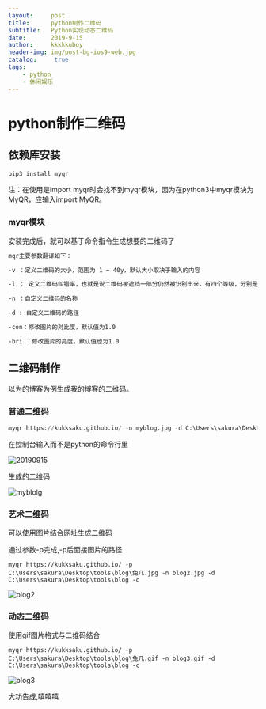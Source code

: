 ```yaml
---
layout:     post
title:      python制作二维码
subtitle:   Python实现动态二维码
date:       2019-9-15
author:     kkkkkuboy
header-img: img/post-bg-ios9-web.jpg
catalog: 	 true
tags:
    - python
	- 休闲娱乐
---
```


# python制作二维码

## 依赖库安装

```python
pip3 install myqr
```

注：在使用是import myqr时会找不到myqr模块，因为在python3中myqr模块为MyQR，应输入import MyQR。

### myqr模块

安装完成后，就可以基于命令指令生成想要的二维码了

```markdown
mqr主要参数翻译如下：

-v ：定义二维码的大小，范围为 1 ~ 40y，默认大小取决于输入的内容

-l ： 定义二维码纠错率，也就是说二维码被遮挡一部分仍然被识别出来，有四个等级，分别是L(7%)、M(15%)、Q(25%)、H(30%)，默认情况是最高等级的H

-n ：自定义二维码的名称

-d : 自定义二维码的路径

-con：修改图片的对比度，默认值为1.0

-bri ：修改图片的亮度，默认值也为1.0

```

## 二维码制作

以为的博客为例生成我的博客的二维码。

### 普通二维码

```python
myqr https://kukksaku.github.io/ -n myblog.jpg -d C:\Users\sakura\Desktop\tools\blog
```

在控制台输入而不是python的命令行里

![20190915](C:\Users\sakura\Documents\GitHub\kukksaku.github.io\img\20190915.JPG)

生成的二维码

![myblolg](C:\Users\sakura\Documents\GitHub\kukksaku.github.io\img\myblolg.jpg)



### 艺术二维码

可以使用图片结合网址生成二维码

通过参数-p完成,-p后面接图片的路径

```
myqr https://kukksaku.github.io/ -p C:\Users\sakura\Desktop\tools\blog\兔几.jpg -n blog2.jpg -d C:\Users\sakura\Desktop\tools\blog -c
```

![blog2](C:\Users\sakura\Documents\GitHub\kukksaku.github.io\img\blog2.jpg)

### 动态二维码

使用gif图片格式与二维码结合

```
myqr https://kukksaku.github.io/ -p C:\Users\sakura\Desktop\tools\blog\兔几.gif -n blog3.gif -d C:\Users\sakura\Desktop\tools\blog -c
```

![blog3](C:\Users\sakura\Documents\GitHub\kukksaku.github.io\img\blog3.gif)

大功告成,嘻嘻嘻